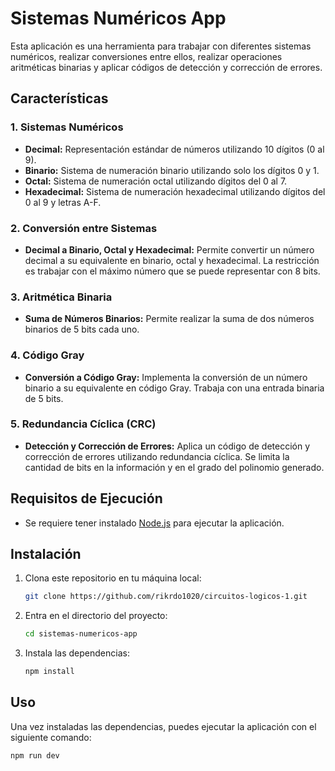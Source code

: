 # Sistemas Numéricos App

Esta aplicación es una herramienta para trabajar con diferentes sistemas numéricos, realizar conversiones entre ellos, realizar operaciones aritméticas binarias y aplicar códigos de detección y corrección de errores.

## Características

### 1. Sistemas Numéricos

- **Decimal:** Representación estándar de números utilizando 10 dígitos (0 al 9).
- **Binario:** Sistema de numeración binario utilizando solo los dígitos 0 y 1.
- **Octal:** Sistema de numeración octal utilizando dígitos del 0 al 7.
- **Hexadecimal:** Sistema de numeración hexadecimal utilizando dígitos del 0 al 9 y letras A-F.

### 2. Conversión entre Sistemas

- **Decimal a Binario, Octal y Hexadecimal:** Permite convertir un número decimal a su equivalente en binario, octal y hexadecimal. La restricción es trabajar con el máximo número que se puede representar con 8 bits.

### 3. Aritmética Binaria

- **Suma de Números Binarios:** Permite realizar la suma de dos números binarios de 5 bits cada uno.

### 4. Código Gray

- **Conversión a Código Gray:** Implementa la conversión de un número binario a su equivalente en código Gray. Trabaja con una entrada binaria de 5 bits.

### 5. Redundancia Cíclica (CRC)

- **Detección y Corrección de Errores:** Aplica un código de detección y corrección de errores utilizando redundancia cíclica. Se limita la cantidad de bits en la información y en el grado del polinomio generado.

## Requisitos de Ejecución

- Se requiere tener instalado [Node.js](https://nodejs.org/) para ejecutar la aplicación.

## Instalación

1. Clona este repositorio en tu máquina local:

   ```bash
   git clone https://github.com/rikrdo1020/circuitos-logicos-1.git
   ```

2. Entra en el directorio del proyecto:

   ```bash
   cd sistemas-numericos-app
   ```

3. Instala las dependencias:

   ```bash
   npm install
   ```

## Uso

Una vez instaladas las dependencias, puedes ejecutar la aplicación con el siguiente comando:

```bash
npm run dev
```
